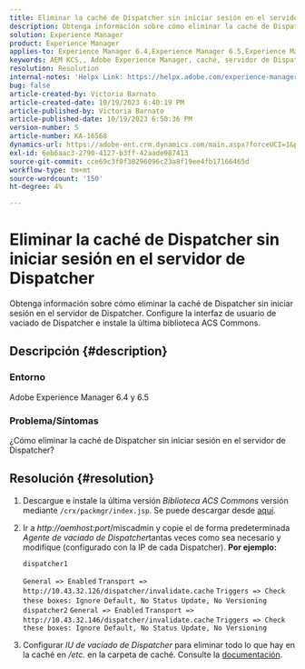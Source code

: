 ```yaml
---
title: Eliminar la caché de Dispatcher sin iniciar sesión en el servidor de Dispatcher
description: Obtenga información sobre cómo eliminar la caché de Dispatcher sin iniciar sesión en el servidor de Dispatcher.
solution: Experience Manager
product: Experience Manager
applies-to: Experience Manager 6.4,Experience Manager 6.5,Experience Manager
keywords: AEM KCS,, Adobe Experience Manager, caché, servidor de Dispatcher
resolution: Resolution
internal-notes: 'Helpx Link: https://helpx.adobe.com/experience-manager/kb/How-to-delete-the-dispatcher-cache-without-logging-into-the-Dispatchers-AEM.html'
bug: false
article-created-by: Victoria Barnato
article-created-date: 10/19/2023 6:40:19 PM
article-published-by: Victoria Barnato
article-published-date: 10/19/2023 6:50:36 PM
version-number: 5
article-number: KA-16568
dynamics-url: https://adobe-ent.crm.dynamics.com/main.aspx?forceUCI=1&pagetype=entityrecord&etn=knowledgearticle&id=94f206ee-ae6e-ee11-8df0-6045bd006793
exl-id: 6eb6aac3-2790-4127-b3ff-42aade987413
source-git-commit: cce69c3f0f38296096c23a8f19ee4fb17166465d
workflow-type: tm+mt
source-wordcount: '150'
ht-degree: 4%

---
```


# Eliminar la caché de Dispatcher sin iniciar sesión en el servidor de Dispatcher


Obtenga información sobre cómo eliminar la caché de Dispatcher sin iniciar sesión en el servidor de Dispatcher. Configure la interfaz de usuario de vaciado de Dispatcher e instale la última biblioteca ACS Commons.

## Descripción {#description}


### <b>Entorno</b>

Adobe Experience Manager 6.4 y 6.5



### <b>Problema/Síntomas</b>

¿Cómo eliminar la caché de Dispatcher sin iniciar sesión en el servidor de Dispatcher?


## Resolución {#resolution}


1. Descargue e instale la última versión *Biblioteca ACS Commons* versión mediante `/crx/packmgr/index.jsp`. Se puede descargar desde [aquí](https://github.com/Adobe-Consulting-Services/acs-aem-commons/releases).
2. Ir a *http://aemhost:port*/miscadmin y copie el de forma predeterminada *Agente de vaciado de Dispatcher*tantas veces como sea necesario y modifique (configurado con la IP de cada Dispatcher).
   <b>Por ejemplo:</b>



   ```
   dispatcher1
   ```


   `General => Enabled`
   `Transport => http://10.43.32.126/dispatcher/invalidate.cache`
   `Triggers => Check these boxes: Ignore Default, No Status Update, No Versioning`
   ` `
   `dispatcher2`
   `General => Enabled`
   `Transport => http://10.43.32.146/dispatcher/invalidate.cache`
   `Triggers => Check these boxes: Ignore Default, No Status Update, No Versioning`
3. Configurar *IU de vaciado de Dispatcher* para eliminar todo lo que hay en la caché en */etc.* en la carpeta de caché. Consulte la [documentación](https://adobe-consulting-services.github.io/acs-aem-commons/features/dispatcher-flush-ui/index.html).
